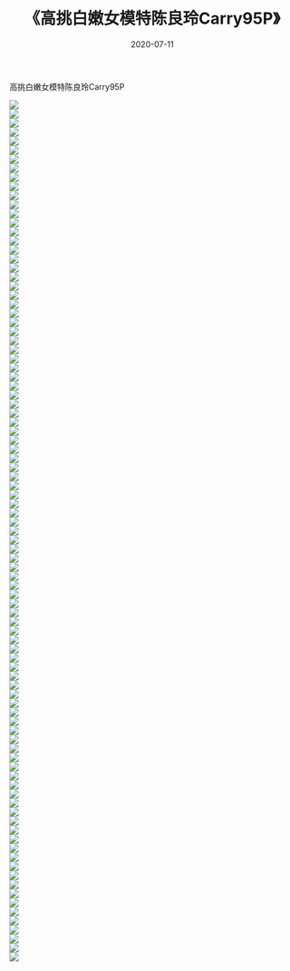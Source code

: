 ﻿---
layout: post
title:  《高挑白嫩女模特陈良玲Carry95P》
date:   2020-07-11
img: http://pic.660000.xyz/1:/性感/2020/高挑白嫩女模特陈良玲Carry95P/000.jpg
categories: [美女, 清纯, 唯美]
---

高挑白嫩女模特陈良玲Carry95P

  ![](http://pic.660000.xyz/1:/性感/2020/高挑白嫩女模特陈良玲Carry95P/001.jpg) <br> ![](http://pic.660000.xyz/1:/性感/2020/高挑白嫩女模特陈良玲Carry95P/002.jpg) <br> ![](http://pic.660000.xyz/1:/性感/2020/高挑白嫩女模特陈良玲Carry95P/003.jpg) <br> ![](http://pic.660000.xyz/1:/性感/2020/高挑白嫩女模特陈良玲Carry95P/004.jpg) <br> ![](http://pic.660000.xyz/1:/性感/2020/高挑白嫩女模特陈良玲Carry95P/005.jpg) <br> ![](http://pic.660000.xyz/1:/性感/2020/高挑白嫩女模特陈良玲Carry95P/006.jpg) <br> ![](http://pic.660000.xyz/1:/性感/2020/高挑白嫩女模特陈良玲Carry95P/007.jpg) <br> ![](http://pic.660000.xyz/1:/性感/2020/高挑白嫩女模特陈良玲Carry95P/008.jpg) <br> ![](http://pic.660000.xyz/1:/性感/2020/高挑白嫩女模特陈良玲Carry95P/009.jpg) <br> ![](http://pic.660000.xyz/1:/性感/2020/高挑白嫩女模特陈良玲Carry95P/010.jpg) <br> ![](http://pic.660000.xyz/1:/性感/2020/高挑白嫩女模特陈良玲Carry95P/011.jpg) <br> ![](http://pic.660000.xyz/1:/性感/2020/高挑白嫩女模特陈良玲Carry95P/012.jpg) <br> ![](http://pic.660000.xyz/1:/性感/2020/高挑白嫩女模特陈良玲Carry95P/013.jpg) <br> ![](http://pic.660000.xyz/1:/性感/2020/高挑白嫩女模特陈良玲Carry95P/014.jpg) <br> ![](http://pic.660000.xyz/1:/性感/2020/高挑白嫩女模特陈良玲Carry95P/015.jpg) <br> ![](http://pic.660000.xyz/1:/性感/2020/高挑白嫩女模特陈良玲Carry95P/016.jpg) <br> ![](http://pic.660000.xyz/1:/性感/2020/高挑白嫩女模特陈良玲Carry95P/017.jpg) <br> ![](http://pic.660000.xyz/1:/性感/2020/高挑白嫩女模特陈良玲Carry95P/018.jpg) <br> ![](http://pic.660000.xyz/1:/性感/2020/高挑白嫩女模特陈良玲Carry95P/019.jpg) <br> ![](http://pic.660000.xyz/1:/性感/2020/高挑白嫩女模特陈良玲Carry95P/020.jpg) <br> ![](http://pic.660000.xyz/1:/性感/2020/高挑白嫩女模特陈良玲Carry95P/021.jpg) <br> ![](http://pic.660000.xyz/1:/性感/2020/高挑白嫩女模特陈良玲Carry95P/022.jpg) <br> ![](http://pic.660000.xyz/1:/性感/2020/高挑白嫩女模特陈良玲Carry95P/023.jpg) <br> ![](http://pic.660000.xyz/1:/性感/2020/高挑白嫩女模特陈良玲Carry95P/024.jpg) <br> ![](http://pic.660000.xyz/1:/性感/2020/高挑白嫩女模特陈良玲Carry95P/025.jpg) <br> ![](http://pic.660000.xyz/1:/性感/2020/高挑白嫩女模特陈良玲Carry95P/026.jpg) <br> ![](http://pic.660000.xyz/1:/性感/2020/高挑白嫩女模特陈良玲Carry95P/027.jpg) <br> ![](http://pic.660000.xyz/1:/性感/2020/高挑白嫩女模特陈良玲Carry95P/028.jpg) <br> ![](http://pic.660000.xyz/1:/性感/2020/高挑白嫩女模特陈良玲Carry95P/029.jpg) <br> ![](http://pic.660000.xyz/1:/性感/2020/高挑白嫩女模特陈良玲Carry95P/030.jpg) <br> ![](http://pic.660000.xyz/1:/性感/2020/高挑白嫩女模特陈良玲Carry95P/031.jpg) <br> ![](http://pic.660000.xyz/1:/性感/2020/高挑白嫩女模特陈良玲Carry95P/032.jpg) <br> ![](http://pic.660000.xyz/1:/性感/2020/高挑白嫩女模特陈良玲Carry95P/033.jpg) <br> ![](http://pic.660000.xyz/1:/性感/2020/高挑白嫩女模特陈良玲Carry95P/034.jpg) <br> ![](http://pic.660000.xyz/1:/性感/2020/高挑白嫩女模特陈良玲Carry95P/035.jpg) <br> ![](http://pic.660000.xyz/1:/性感/2020/高挑白嫩女模特陈良玲Carry95P/036.jpg) <br> ![](http://pic.660000.xyz/1:/性感/2020/高挑白嫩女模特陈良玲Carry95P/037.jpg) <br> ![](http://pic.660000.xyz/1:/性感/2020/高挑白嫩女模特陈良玲Carry95P/038.jpg) <br> ![](http://pic.660000.xyz/1:/性感/2020/高挑白嫩女模特陈良玲Carry95P/039.jpg) <br> ![](http://pic.660000.xyz/1:/性感/2020/高挑白嫩女模特陈良玲Carry95P/040.jpg) <br> ![](http://pic.660000.xyz/1:/性感/2020/高挑白嫩女模特陈良玲Carry95P/041.jpg) <br> ![](http://pic.660000.xyz/1:/性感/2020/高挑白嫩女模特陈良玲Carry95P/042.jpg) <br> ![](http://pic.660000.xyz/1:/性感/2020/高挑白嫩女模特陈良玲Carry95P/043.jpg) <br> ![](http://pic.660000.xyz/1:/性感/2020/高挑白嫩女模特陈良玲Carry95P/044.jpg) <br> ![](http://pic.660000.xyz/1:/性感/2020/高挑白嫩女模特陈良玲Carry95P/045.jpg) <br> ![](http://pic.660000.xyz/1:/性感/2020/高挑白嫩女模特陈良玲Carry95P/046.jpg) <br> ![](http://pic.660000.xyz/1:/性感/2020/高挑白嫩女模特陈良玲Carry95P/047.jpg) <br> ![](http://pic.660000.xyz/1:/性感/2020/高挑白嫩女模特陈良玲Carry95P/048.jpg) <br> ![](http://pic.660000.xyz/1:/性感/2020/高挑白嫩女模特陈良玲Carry95P/049.jpg) <br> ![](http://pic.660000.xyz/1:/性感/2020/高挑白嫩女模特陈良玲Carry95P/050.jpg) <br> ![](http://pic.660000.xyz/1:/性感/2020/高挑白嫩女模特陈良玲Carry95P/051.jpg) <br> ![](http://pic.660000.xyz/1:/性感/2020/高挑白嫩女模特陈良玲Carry95P/052.jpg) <br> ![](http://pic.660000.xyz/1:/性感/2020/高挑白嫩女模特陈良玲Carry95P/053.jpg) <br> ![](http://pic.660000.xyz/1:/性感/2020/高挑白嫩女模特陈良玲Carry95P/054.jpg) <br> ![](http://pic.660000.xyz/1:/性感/2020/高挑白嫩女模特陈良玲Carry95P/055.jpg) <br> ![](http://pic.660000.xyz/1:/性感/2020/高挑白嫩女模特陈良玲Carry95P/056.jpg) <br> ![](http://pic.660000.xyz/1:/性感/2020/高挑白嫩女模特陈良玲Carry95P/057.jpg) <br> ![](http://pic.660000.xyz/1:/性感/2020/高挑白嫩女模特陈良玲Carry95P/058.jpg) <br> ![](http://pic.660000.xyz/1:/性感/2020/高挑白嫩女模特陈良玲Carry95P/059.jpg) <br> ![](http://pic.660000.xyz/1:/性感/2020/高挑白嫩女模特陈良玲Carry95P/060.jpg) <br> ![](http://pic.660000.xyz/1:/性感/2020/高挑白嫩女模特陈良玲Carry95P/061.jpg) <br> ![](http://pic.660000.xyz/1:/性感/2020/高挑白嫩女模特陈良玲Carry95P/062.jpg) <br> ![](http://pic.660000.xyz/1:/性感/2020/高挑白嫩女模特陈良玲Carry95P/063.jpg) <br> ![](http://pic.660000.xyz/1:/性感/2020/高挑白嫩女模特陈良玲Carry95P/064.jpg) <br> ![](http://pic.660000.xyz/1:/性感/2020/高挑白嫩女模特陈良玲Carry95P/065.jpg) <br> ![](http://pic.660000.xyz/1:/性感/2020/高挑白嫩女模特陈良玲Carry95P/066.jpg) <br> ![](http://pic.660000.xyz/1:/性感/2020/高挑白嫩女模特陈良玲Carry95P/067.jpg) <br> ![](http://pic.660000.xyz/1:/性感/2020/高挑白嫩女模特陈良玲Carry95P/068.jpg) <br> ![](http://pic.660000.xyz/1:/性感/2020/高挑白嫩女模特陈良玲Carry95P/069.jpg) <br> ![](http://pic.660000.xyz/1:/性感/2020/高挑白嫩女模特陈良玲Carry95P/070.jpg) <br> ![](http://pic.660000.xyz/1:/性感/2020/高挑白嫩女模特陈良玲Carry95P/071.jpg) <br> ![](http://pic.660000.xyz/1:/性感/2020/高挑白嫩女模特陈良玲Carry95P/072.jpg) <br> ![](http://pic.660000.xyz/1:/性感/2020/高挑白嫩女模特陈良玲Carry95P/073.jpg) <br> ![](http://pic.660000.xyz/1:/性感/2020/高挑白嫩女模特陈良玲Carry95P/074.jpg) <br> ![](http://pic.660000.xyz/1:/性感/2020/高挑白嫩女模特陈良玲Carry95P/075.jpg) <br> ![](http://pic.660000.xyz/1:/性感/2020/高挑白嫩女模特陈良玲Carry95P/076.jpg) <br> ![](http://pic.660000.xyz/1:/性感/2020/高挑白嫩女模特陈良玲Carry95P/077.jpg) <br> ![](http://pic.660000.xyz/1:/性感/2020/高挑白嫩女模特陈良玲Carry95P/078.jpg) <br> ![](http://pic.660000.xyz/1:/性感/2020/高挑白嫩女模特陈良玲Carry95P/079.jpg) <br> ![](http://pic.660000.xyz/1:/性感/2020/高挑白嫩女模特陈良玲Carry95P/080.jpg) <br> ![](http://pic.660000.xyz/1:/性感/2020/高挑白嫩女模特陈良玲Carry95P/081.jpg) <br> ![](http://pic.660000.xyz/1:/性感/2020/高挑白嫩女模特陈良玲Carry95P/082.jpg) <br> ![](http://pic.660000.xyz/1:/性感/2020/高挑白嫩女模特陈良玲Carry95P/083.jpg) <br> ![](http://pic.660000.xyz/1:/性感/2020/高挑白嫩女模特陈良玲Carry95P/084.jpg) <br> ![](http://pic.660000.xyz/1:/性感/2020/高挑白嫩女模特陈良玲Carry95P/085.jpg) <br> ![](http://pic.660000.xyz/1:/性感/2020/高挑白嫩女模特陈良玲Carry95P/086.jpg) <br> ![](http://pic.660000.xyz/1:/性感/2020/高挑白嫩女模特陈良玲Carry95P/087.jpg) <br> ![](http://pic.660000.xyz/1:/性感/2020/高挑白嫩女模特陈良玲Carry95P/088.jpg) <br> ![](http://pic.660000.xyz/1:/性感/2020/高挑白嫩女模特陈良玲Carry95P/089.jpg) <br> ![](http://pic.660000.xyz/1:/性感/2020/高挑白嫩女模特陈良玲Carry95P/090.jpg) <br> ![](http://pic.660000.xyz/1:/性感/2020/高挑白嫩女模特陈良玲Carry95P/091.jpg) <br> ![](http://pic.660000.xyz/1:/性感/2020/高挑白嫩女模特陈良玲Carry95P/092.jpg) <br> ![](http://pic.660000.xyz/1:/性感/2020/高挑白嫩女模特陈良玲Carry95P/093.jpg) <br> ![](http://pic.660000.xyz/1:/性感/2020/高挑白嫩女模特陈良玲Carry95P/094.jpg) <br> ![](http://pic.660000.xyz/1:/性感/2020/高挑白嫩女模特陈良玲Carry95P/095.jpg) <br>